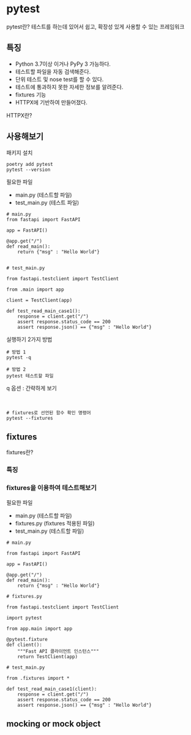 # pytest

pytest란?
테스트를 하는데 있어서 쉽고, 확장성 있게 사용할 수 있는 프레임워크


## 특징

- Python 3.7이상 이거나 PyPy 3 가능하다.
- 테스트할 파일을 자동 검색해준다.
- 단위 테스트 및 nose test를 할 수 있다.
- 테스트에 통과하지 못한 자세한 정보를 알려준다.
- fixtures 기능
- HTTPX에 기반하여 만들어졌다.

HTTPX란?


## 사용해보기

패키지 설치
```
poetry add pytest
pytest --version
```

필요한 파일
- main.py (테스트할 파일)
- test_main.py (테스트 파일)

```
# main.py
from fastapi import FastAPI

app = FastAPI()

@app.get("/")
def read_main():
    return {"msg" : "Hello World"}
  
```

```
# test_main.py

from fastapi.testclient import TestClient

from .main import app

client = TestClient(app)

def test_read_main_case1():
    response = client.get("/")
    assert response.status_code == 200
    assert response.json() == {"msg" : "Hello World"}
```

실행하기
2가지 방법

```
# 방법 1
pytest -q

# 방법 2
pytest 테스트할 파일
```
q 옵션 : 간략하게 보기

<br>

```
# fixtures로 선언된 함수 확인 명령어
pytest --fixtures
```



## fixtures
fixtures란?


### 특징


### fixtures을 이용하여 테스트해보기

필요한 파일
- main.py (테스트할 파일)
- fixtures.py (fixtures 적용된 파일)
- test_main.py (테스트할 파일)

```
# main.py

from fastapi import FastAPI

app = FastAPI()

@app.get("/")
def read_main():
    return {"msg" : "Hello World"}
```

```
# fixtures.py

from fastapi.testclient import TestClient

import pytest

from app.main import app

@pytest.fixture
def client():
    """Fast API 클라이언트 인스턴스"""
    return TestClient(app)

```

```
# test_main.py

from .fixtures import *

def test_read_main_case1(client):
    response = client.get("/")
    assert response.status_code == 200
    assert response.json() == {"msg" : "Hello World"}

```

## mocking or mock object
